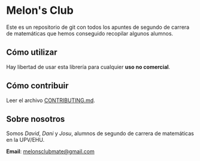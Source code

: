 # Melon's Club
Este es un repositorio de git con todos los apuntes de segundo de carrera de matemáticas que hemos conseguido recopilar algunos alumnos.

## Cómo utilizar
Hay libertad de usar esta librería para cualquier __uso no comercial__.

## Cómo contribuir
Leer el archivo [CONTRIBUTING.md](https://github.com/CauchyNewton/carrera-mate-2/blob/master/CONTRIBUTING.md).

## Sobre nosotros
Somos _David_, _Dani_ y _Josu_, alumnos de segundo de carrera de matemáticas en la UPV/EHU.

__Email__: melonsclubmate@gmail.com
